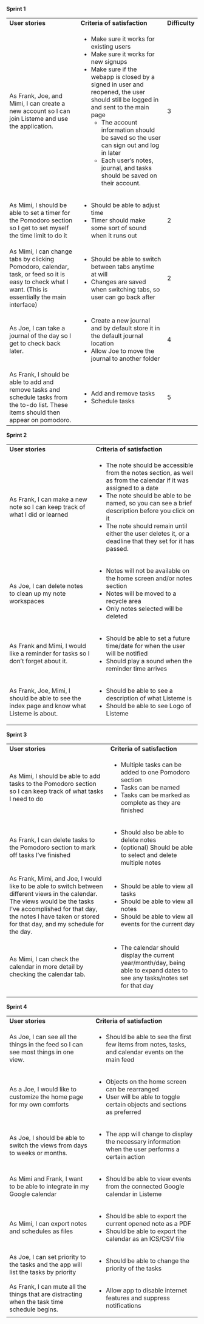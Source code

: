 <!-----

Yay, no errors, warnings, or alerts!

Conversion time: 0.462 seconds.


Using this Markdown file:

1. Paste this output into your source file.
2. See the notes and action items below regarding this conversion run.
3. Check the rendered output (headings, lists, code blocks, tables) for proper
   formatting and use a linkchecker before you publish this page.

Conversion notes:

* Docs to Markdown version 1.0β33
* Thu Mar 17 2022 18:34:23 GMT-0700 (PDT)
* Source doc: PB
* Tables are currently converted to HTML tables.
----->


**Sprint 1**


<table>
  <tr>
   <td><strong>User stories</strong>
   </td>
   <td><strong>Criteria of satisfaction</strong>
   </td>
   <td><strong>Difficulty</strong>
   </td>
  </tr>
  <tr>
   <td>As Frank, Joe, and Mimi, I can create a new account so I can join Listeme and use the application.
   </td>
   <td>
<ul>

<li>Make sure it works for existing users

<li>Make sure it works for new signups

<li>Make sure if the webapp is closed by a signed in user and reopened, the user should still be logged in and sent to the main page
<ul>

<li>The account information should be saved so the user can sign out and log in later

<li>Each user’s notes, journal, and tasks should be saved on their account.
</li>
</ul>
</li>
</ul>
   </td>
   <td>
    3
   </td>
  </tr>
  <tr>
   <td>As Mimi, I should be able to set a timer for the Pomodoro section so I get to set myself the time limit to do it
   </td>
   <td>
<ul>

<li>Should be able to adjust time

<li>Timer should make some sort of sound when it runs out
</li>
</ul>
   </td>
   <td>
    2
   </td>
  </tr>
  <tr>
   <td>As Mimi, I can change tabs by clicking Pomodoro, calendar, task, or feed so it is easy to check what I want. (This is essentially the main interface) 
   </td>
   <td>
<ul>

<li>Should be able to switch between tabs anytime at will

<li>Changes are saved when switching tabs, so user can go back after
</li>
</ul>
   </td>
   <td>
    2
   </td>
  </tr>
  <tr>
   <td>As Joe, I can take a journal of the day so I get to check back later.
   </td>
   <td>
<ul>

<li>Create a new journal and by default store it in the default journal location

<li>Allow Joe to move the journal to another folder
</li>
</ul>
   </td>
   <td>
    4
   </td>
  </tr>
  <tr>
   <td>As Frank, I should be able to add and remove tasks and schedule tasks from the to-do list. These items should then appear on pomodoro. 
   </td>
   <td>
<ul>

<li>Add and remove tasks

<li>Schedule tasks
</li>
</ul>
   </td>
   <td>
    5
   </td>
  </tr>
</table>




**Sprint 2** 


<table>
  <tr>
   <td><strong>User stories</strong>
   </td>
   <td><strong>Criteria of satisfaction</strong>
   </td>
  </tr>
  <tr>
   <td>As Frank, I can make a new note so I can keep track of what I did or learned
   </td>
   <td>
<ul>

<li>The note should be accessible from the notes section, as well as from the calendar if it was assigned to a date

<li>The note should be able to be named, so you can see a brief description before you click on it

<li>The note should remain until either the user deletes it, or a deadline that they set for it has passed.
</li>
</ul>
   </td>
  </tr>
  <tr>
   <td>As Joe, I can delete notes to clean up my note workspaces
   </td>
   <td>
<ul>

<li>Notes will not be available on the home screen and/or notes section

<li>Notes will be moved to a recycle area 

<li>Only notes selected will be deleted
</li>
</ul>
   </td>
  </tr>
  <tr>
   <td>As Frank and Mimi, I would like a reminder for tasks so I don’t forget about it.
   </td>
   <td>
<ul>

<li>Should be able to set a future time/date for when the user will be notified

<li>Should play a sound when the reminder time arrives
</li>
</ul>
   </td>
  </tr>
  <tr>
   <td>As Frank, Joe, Mimi, I should be able to see the index page and know what Listeme is about.
   </td>
   <td>
<ul>

<li>Should be able to see a description of what Listeme is

<li>Should be able to see Logo of Listeme
</li>
</ul>
   </td>
  </tr>
</table>


**Sprint 3**


<table>
  <tr>
   <td><strong>User stories</strong>
   </td>
   <td><strong>Criteria of satisfaction</strong>
   </td>
  </tr>
  <tr>
   <td>As Mimi, I should be able to add tasks to the Pomodoro section so I can keep track of what tasks I need to do
   </td>
   <td>
<ul>

<li>Multiple tasks can be added to one Pomodoro section

<li>Tasks can be named

<li>Tasks can be marked as complete as they are finished
</li>
</ul>
   </td>
  </tr>
  <tr>
   <td>As Frank, I can delete tasks to the Pomodoro section to mark off tasks I’ve finished
   </td>
   <td>
<ul>

<li>Should also be able to delete notes

<li>(optional) Should be able to select and delete multiple notes
</li>
</ul>
   </td>
  </tr>
  <tr>
   <td>As Frank, Mimi, and Joe, I would like to be able to switch between different views in the calendar. The views would be the tasks I've accomplished for that day, the notes I have taken or stored for that day, and my schedule for the day. 
   </td>
   <td>
<ul>

<li>Should be able to view all tasks

<li>Should be able to view all notes

<li>Should be able to view all events for the current day
</li>
</ul>
   </td>
  </tr>
  <tr>
   <td>As Mimi, I can check the calendar in more detail by checking the calendar tab.
   </td>
   <td>
<ul>

<li>The calendar should display the current year/month/day, being able to expand dates to see any tasks/notes set for that day
</li>
</ul>
   </td>
  </tr>
</table>


**Sprint 4**


<table>
  <tr>
   <td><strong>User stories</strong>
   </td>
   <td><strong>Criteria of satisfaction</strong>
   </td>
  </tr>
  <tr>
   <td>As Joe, I can see all the things in the feed so I can see most things in one view. 
   </td>
   <td>
<ul>

<li>Should be able to see the first few items from notes, tasks, and calendar events on the main feed
</li>
</ul>
   </td>
  </tr>
  <tr>
   <td>As a Joe, I would like to customize the home page for my own comforts
   </td>
   <td>
<ul>

<li>Objects on the home screen can be rearranged

<li>User will be able to toggle certain objects and sections as preferred
</li>
</ul>
   </td>
  </tr>
  <tr>
   <td>As Joe, I should be able to switch the views from days to weeks or months. 
   </td>
   <td>
<ul>

<li>The app will change to display the necessary information when the user performs a certain action
</li>
</ul>
   </td>
  </tr>
  <tr>
   <td>As Mimi and Frank, I want to be able to integrate in my Google calendar
   </td>
   <td>
<ul>

<li>Should be able to view events from the connected Google calendar in Listeme
</li>
</ul>
   </td>
  </tr>
  <tr>
   <td>As Mimi, I can export notes and schedules as files
   </td>
   <td>
<ul>

<li>Should be able to export the current opened note as a PDF

<li>Should be able to export the calendar as an ICS/CSV file
</li>
</ul>
   </td>
  </tr>
  <tr>
   <td>As Joe, I can set priority to the tasks and the app will list the tasks by priority<sub> </sub>
   </td>
   <td>
<ul>

<li>Should be able to change the priority of the tasks
</li>
</ul>
   </td>
  </tr>
  <tr>
   <td>As Frank, I can mute all the things that are distracting when the task time schedule begins.
   </td>
   <td>
<ul>

<li>Allow app to disable internet features and suppress notifications
</li>
</ul>
   </td>
  </tr>
</table>

